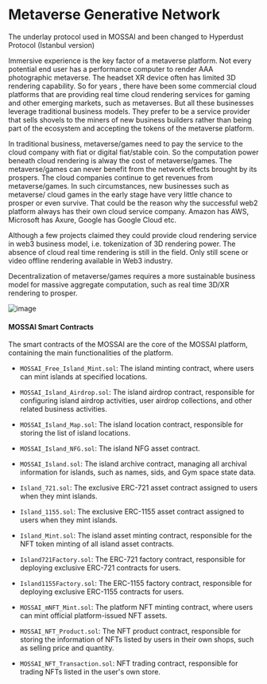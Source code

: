 # Metaverse Generative Network
The underlay protocol used in MOSSAI and been changed to Hyperdust Protocol (Istanbul version)

Immersive experience is the key factor of a metaverse platform. Not every potential end user has a performance computer to render AAA photographic metaverse. The headset XR device often has limited 3D rendering capability. So for years , there have been some commercial cloud platforms that are providing real time cloud rendering services for gaming and other emerging markets, such as metaverses. But all these businesses leverage traditional business models. They prefer to be a service provider that sells shovels to the miners of new business builders rather than being part of the ecosystem and accepting the tokens of the metaverse platform.

In traditional business, metaverse/games need to pay the service to the cloud company with fiat or digital fiat/stable coin. So the computation power beneath cloud rendering is alway the cost of metaverse/games. The metaverse/games can never benefit from the network effects brought by its prospers. The cloud companies continue to get revenues from metaverse/games. In such circumstances, new businesses such as metaverse/ cloud games in the early stage have very little chance to prosper or even survive. That could be the reason why the successful web2 platform always has their own cloud service company. Amazon has AWS, Microsoft has Axure, Google has Google Cloud etc.

Although a few projects claimed they could provide cloud rendering service in web3 business model, i.e. tokenization of 3D rendering power. The absence of cloud real time rendering is still in the field. Only still scene or video offline rendering available in Web3 industry.

Decentralization of metaverse/games requires a more sustainable business model for massive aggregate computation, such as real time 3D/XR rendering to prosper.

![image](https://github.com/HyperdustLab/MGN/assets/85720482/4e5e3e2c-a299-4dca-bd57-0564af3bab84)



####  MOSSAI Smart Contracts


The smart contracts of the MOSSAI are the core of the MOSSAI platform, containing the main functionalities of the platform.


- `MOSSAI_Free_Island_Mint.sol`: The island minting contract, where users can mint islands at specified locations.


- `MOSSAI_Island_Airdrop.sol`: The island airdrop contract, responsible for configuring island airdrop activities, user airdrop collections, and other related business activities.

- `MOSSAI_Island_Map.sol`:  The island location contract, responsible for storing the list of island locations.

- `MOSSAI_Island_NFG.sol`:  The island NFG asset contract.

- `MOSSAI_Island.sol`: The island archive contract, managing all archival information for islands, such as names, sids, and Gym space state data.

- `Island_721.sol`: The exclusive ERC-721 asset contract assigned to users when they mint islands.

- `Island_1155.sol`: The exclusive ERC-1155 asset contract assigned to users when they mint islands.

- `Island_Mint.sol`: The island asset minting contract, responsible for the NFT token minting of all island asset contracts.

- `Island721Factory.sol`: The ERC-721 factory contract, responsible for deploying exclusive ERC-721 contracts for users.

- `Island1155Factory.sol`: The ERC-1155 factory contract, responsible for deploying exclusive ERC-1155 contracts for users.

- `MOSSAI_mNFT_Mint.sol`: The platform NFT minting contract, where users can mint official platform-issued NFT assets.

- `MOSSAI_NFT_Product.sol`: The NFT product contract, responsible for storing the information of NFTs listed by users in their own shops, such as selling price and quantity.

- `MOSSAI_NFT_Transaction.sol`: NFT trading contract, responsible for trading NFTs listed in the user's own store.